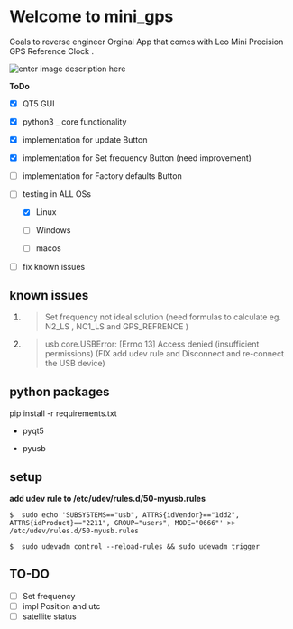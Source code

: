 
  

# Welcome to mini_gps

  

  

Goals to reverse engineer Orginal App that comes with Leo Mini Precision GPS Reference Clock .

  

![enter image description here](http://www.leobodnar.com/shop/images/miniGPSclock-3.jpg)

  

  

**ToDo**

  

- [x] QT5 GUI

  

- [x] python3 _ core functionality

  

- [x] implementation for update Button

  

- [x] implementation for Set frequency Button (need improvement)

  

- [ ] implementation for Factory defaults Button

  

- [ ] testing in ALL OSs

	- [x] Linux

	- [ ] Windows

	- [ ] macos

- [ ] fix known issues

  

  

## known issues

     
  1.  > Set frequency not ideal solution (need formulas to calculate eg. N2_LS , NC1_LS and GPS_REFRENCE )
    
2.   > usb.core.USBError: [Errno 13] Access denied (insufficient permissions) (FIX add udev rule and Disconnect and re-connect the
    USB device)

  

## python packages

  

  

pip install -r requirements.txt

  

- pyqt5

  

- pyusb

  

  

## setup

  

  

**add udev rule to /etc/udev/rules.d/50-myusb.rules**

    $  sudo echo 'SUBSYSTEMS=="usb", ATTRS{idVendor}=="1dd2",  ATTRS{idProduct}=="2211", GROUP="users", MODE="0666"' >> /etc/udev/rules.d/50-myusb.rules

    $  sudo udevadm control --reload-rules && sudo udevadm trigger



## TO-DO

 - [ ] Set frequency
 - [ ] impl Position and utc
 - [ ] satellite status

